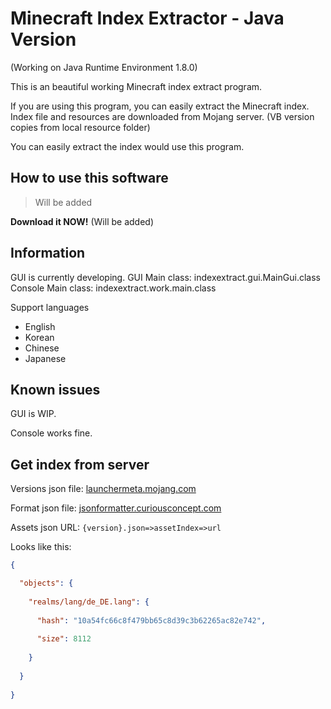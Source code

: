 # Minecraft Index Extractor - Java Version
(Working on Java Runtime Environment 1.8.0)

This is an beautiful working Minecraft index extract program.

If you are using this program, you can easily extract the Minecraft index.
Index file and resources are downloaded from Mojang server. (VB version copies from local resource folder)

You can easily extract the index would use this program.
## How to use this software

> Will be added

**Download it NOW!** (Will be added)

## Information
GUI is currently developing.
GUI Main class: indexextract.gui.MainGui.class
Console Main class: indexextract.work.main.class

Support languages
 * English
 * Korean
 * Chinese
 * Japanese

## Known issues

GUI is WIP.

Console works fine.

## Get index from server

Versions json file: [launchermeta.mojang.com](https://launchermeta.mojang.com/mc/game/version_manifest.json)

Format json file: [jsonformatter.curiousconcept.com](https://jsonformatter.curiousconcept.com/)

Assets json URL: `{version}.json=>assetIndex=>url`

Looks like this:
```json
{

  "objects": {
  
    "realms/lang/de_DE.lang": {
    
      "hash": "10a54fc66c8f479bb65c8d39c3b62265ac82e742",
      
      "size": 8112
      
    }
    
  }
  
}
```
